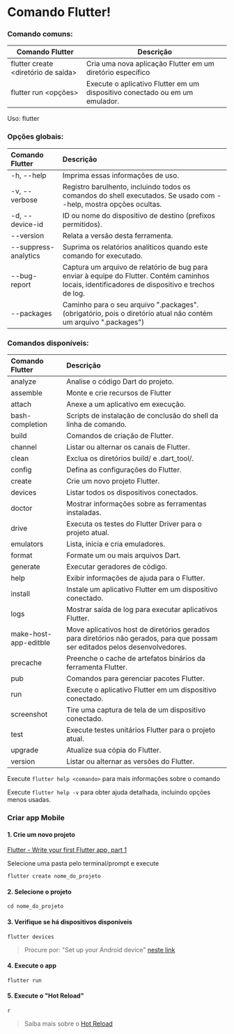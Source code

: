 # Comando Flutter!

### Comando comuns:
|           Comando Flutter          |                                  Descrição                                  |
|----------------------------------|---------------------------------------------------------------------------|
| flutter create <diretório de saída> | Cria uma nova aplicação Flutter em um diretório específico                  |
| flutter run <opções>               | Execute o aplicativo Flutter em um dispositivo conectado ou em um emulador. |

Uso: flutter <comando> <argumentos>


### Opções globais:

| Comando Flutter      |                                                                     Descrição                                                                    |
|:----------------------|:----------------------------------------------------------------------------------------------------------------------------------------------|
| -h, --help           | Imprima essas informações de uso.                                                                                                                |
| -v, --verbose        | Registro barulhento, incluindo todos os comandos do shell executados. Se usado com --help, mostra opções ocultas.                                |
| -d, --device-id      | ID ou nome do dispositivo de destino (prefixos permitidos).                                                                                      |
| --version            | Relata a versão desta ferramenta.                                                                                                                |
| --suppress-analytics | Suprima os relatórios analíticos quando este comando for executado.                                                                              |
| --bug-report         | Captura um arquivo de relatório de bug para enviar à equipe do Flutter. Contém caminhos locais, identificadores de dispositivo e trechos de log. |
| --packages           | Caminho para o seu arquivo ".packages".  (obrigatório, pois o diretório atual não contém um arquivo ".packages")                                 |


### Comandos disponíveis:

| Comando Flutter         |                                                           Descrição                                                          |
|:-------------------------|:----------------------------------------------------------------------------------------------------------------------------|
| analyze               | Analise o código Dart do projeto.                                                                                            |
| assemble              | Monte e crie recursos de Flutter                                                                                             |
| attach                | Anexe a um aplicativo em execução.                                                                                           |
| bash-completion       | Scripts de instalação de conclusão do shell da linha de comando.                                                             |
| build                 | Comandos de criação de Flutter.                                                                                              |
| channel               | Listar ou alternar os canais de Flutter.                                                                                     |
| clean                 | Exclua os diretórios build/ e .dart_tool/.                                                                                   |
| config                | Defina as configurações do Flutter.                                                                                          |
| create                | Crie um novo projeto Flutter.                                                                                                |
| devices               | Listar todos os dispositivos conectados.                                                                                     |
| doctor                | Mostrar informações sobre as ferramentas instaladas.                                                                         |
| drive                 | Executa os testes do Flutter Driver para o projeto atual.                                                                    |
| emulators             | Lista, inicia e cria emuladores.                                                                                             |
| format                | Formate um ou mais arquivos Dart.                                                                                            |
| generate              | Executar geradores de código.                                                                                                |
| help                  | Exibir informações de ajuda para o Flutter.                                                                                  |
| install               | Instale um aplicativo Flutter em um dispositivo conectado.                                                                   |
| logs                  | Mostrar saída de log para executar aplicativos Flutter.                                                                      |
| make-host-app-editble | Move aplicativos host de diretórios gerados para diretórios não gerados, para que possam ser editados pelos desenvolvedores. |
| precache              | Preenche o cache de artefatos binários da ferramenta Flutter.                                                                |
| pub                   | Comandos para gerenciar pacotes Flutter.                                                                                     |
| run                   | Execute o aplicativo Flutter em um dispositivo conectado.                                                                    |
| screenshot            | Tire uma captura de tela de um dispositivo conectado.                                                                        |
| test                  | Execute testes unitários Flutter para o projeto atual.                                                                       |
| upgrade               | Atualize sua cópia do Flutter.                                                                                               |
| version               | Listar ou alternar as versões do Flutter.                                                                                    |

Execute `flutter help <comando>` para mais informações sobre o comando

Execute `flutter help -v` para obter ajuda detalhada, incluindo opções menos usadas.

### Criar app Mobile
#### 1. Crie um novo projeto
[Flutter - Write your first Flutter app, part 1](https://flutter.dev/docs/get-started/codelab)

Selecione uma pasta pelo terminal/prompt e execute
```
flutter create nome_do_projeto
```

#### 2.  Selecione o projeto

```
cd nome_do_projeto
```


#### 3.  Verifique se há dispositivos disponíveis

```
flutter devices
```
 
> Procure por:  "Set up your Android device" [neste link](https://kobiton.com/topics/develop-deploy-and-test-flutter-apps/)

#### 4.  Execute o app

```
flutter run
```

#### 5.  Execute o "Hot Reload"
`r`
> Saiba mais sobre o [Hot Reload](https://flutter.dev/docs/development/tools/hot-reload)
